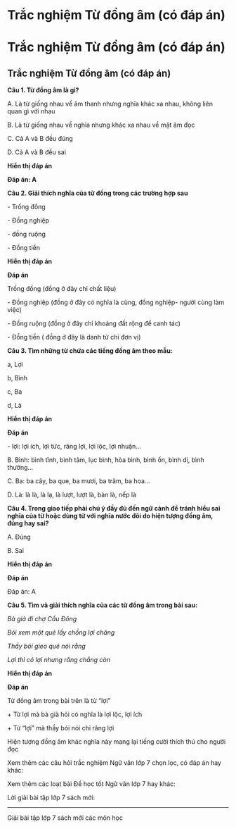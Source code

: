 # Trắc nghiệm Từ đồng âm (có đáp án)

# Trắc nghiệm Từ đồng âm (có đáp án)

## Trắc nghiệm Từ đồng âm (có đáp án)

**Câu 1. Từ đồng âm là gì?**

A. Là từ giống nhau về âm thanh nhưng nghĩa khác xa nhau, không liên quan gì với nhau

B. Là từ giống nhau về nghĩa nhưng khác xa nhau về mặt âm đọc

C. Cả A và B đều đúng

D. Cả A và B đều sai

**Hiển thị đáp án**

**Đáp án: A**

**Câu 2. Giải thích nghĩa của từ đồng trong các trường hợp sau**

\- Trống đồng

\- Đồng nghiệp

\- đồng ruộng

\- Đồng tiền

**Hiển thị đáp án**

**Đáp án**

Trống đồng (đồng ở đây chỉ chất liệu)

\- Đồng nghiệp (đồng ở đây có nghĩa là cùng, đồng nghiệp- người cùng làm việc)

\- Đồng ruộng (đồng ở đây chỉ khoảng đất rộng để canh tác)

\- Đồng tiền ( đồng ở đây là danh từ chỉ đơn vị)

**Câu 3. Tìm những từ chứa các tiếng đồng âm theo mẫu:**

a, Lợi

b, Bình

c, Ba

d, Là

**Hiển thị đáp án**

**Đáp án**

\- lợi: lợi ích, lợi tức, răng lợi, lợi lộc, lợi nhuận…

B. Bình: bình tĩnh, bình tâm, lục bình, hòa bình, bình ổn, bình dị, bình thường…

C. Ba: ba cây, ba que, ba mươi, ba trăm, ba hoa…

D. Là: là là, là lạ, là lượt, lượt là, bàn là, nếp là

**Câu 4. Trong giao tiếp phải chú ý đầy đủ đến ngữ cảnh để tránh hiểu sai nghĩa của từ hoặc dùng từ với nghĩa nước đôi do hiện tượng đồng âm, đúng hay sai?**

A. Đúng

B. Sai

**Hiển thị đáp án**

**Đáp án**

Đáp án: A

**Câu 5. Tìm và giải thích nghĩa của các từ đồng âm trong bài sau:**

_Bà già đi chợ Cầu Đông_

_Bói xem một quẻ lấy chồng lợi chăng_

_Thầy bói gieo quẻ nói rằng_

_Lợi thì có lợi nhưng răng chẳng còn_

**Hiển thị đáp án**

**Đáp án**

Từ đồng âm trong bài trên là từ “lợi” 

\+ Từ lợi mà bà già hỏi có nghĩa là lợi lộc, lợi ích

\+ Từ “lợi” mà thầy bói nói chỉ răng lợi

Hiện tượng đồng âm khác nghĩa này mang lại tiếng cười thích thú cho người đọc

Xem thêm các câu hỏi trắc nghiệm Ngữ văn lớp 7 chọn lọc, có đáp án hay khác:

Xem thêm các loạt bài Để học tốt Ngữ văn lớp 7 hay khác:

Lời giải bài tập lớp 7 sách mới:

* * *

Giải bài tập lớp 7 sách mới các môn học
